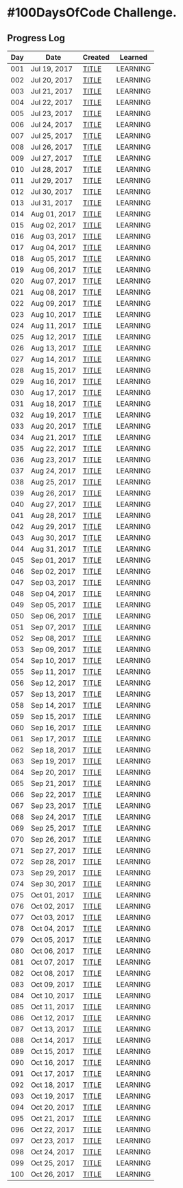 # #100DaysOfCode Challenge.

## Progress Log

| Day | Date | Created | Learned |
| --- | --- | --- | --- |
| 001 | Jul 19, 2017 | [TITLE](001) | LEARNING |
| 002 | Jul 20, 2017 | [TITLE](002) | LEARNING |
| 003 | Jul 21, 2017 | [TITLE](003) | LEARNING |
| 004 | Jul 22, 2017 | [TITLE](004) | LEARNING |
| 005 | Jul 23, 2017 | [TITLE](005) | LEARNING |
| 006 | Jul 24, 2017 | [TITLE](006) | LEARNING |
| 007 | Jul 25, 2017 | [TITLE](007) | LEARNING |
| 008 | Jul 26, 2017 | [TITLE](008) | LEARNING |
| 009 | Jul 27, 2017 | [TITLE](009) | LEARNING |
| 010 | Jul 28, 2017 | [TITLE](010) | LEARNING |
| 011 | Jul 29, 2017 | [TITLE](011) | LEARNING |
| 012 | Jul 30, 2017 | [TITLE](012) | LEARNING |
| 013 | Jul 31, 2017 | [TITLE](013) | LEARNING |
| 014 | Aug 01, 2017 | [TITLE](014) | LEARNING |
| 015 | Aug 02, 2017 | [TITLE](015) | LEARNING |
| 016 | Aug 03, 2017 | [TITLE](016) | LEARNING |
| 017 | Aug 04, 2017 | [TITLE](017) | LEARNING |
| 018 | Aug 05, 2017 | [TITLE](018) | LEARNING |
| 019 | Aug 06, 2017 | [TITLE](019) | LEARNING |
| 020 | Aug 07, 2017 | [TITLE](020) | LEARNING |
| 021 | Aug 08, 2017 | [TITLE](021) | LEARNING |
| 022 | Aug 09, 2017 | [TITLE](022) | LEARNING |
| 023 | Aug 10, 2017 | [TITLE](023) | LEARNING |
| 024 | Aug 11, 2017 | [TITLE](024) | LEARNING |
| 025 | Aug 12, 2017 | [TITLE](025) | LEARNING |
| 026 | Aug 13, 2017 | [TITLE](026) | LEARNING |
| 027 | Aug 14, 2017 | [TITLE](027) | LEARNING |
| 028 | Aug 15, 2017 | [TITLE](028) | LEARNING |
| 029 | Aug 16, 2017 | [TITLE](029) | LEARNING |
| 030 | Aug 17, 2017 | [TITLE](030) | LEARNING |
| 031 | Aug 18, 2017 | [TITLE](031) | LEARNING |
| 032 | Aug 19, 2017 | [TITLE](032) | LEARNING |
| 033 | Aug 20, 2017 | [TITLE](033) | LEARNING |
| 034 | Aug 21, 2017 | [TITLE](034) | LEARNING |
| 035 | Aug 22, 2017 | [TITLE](035) | LEARNING |
| 036 | Aug 23, 2017 | [TITLE](036) | LEARNING |
| 037 | Aug 24, 2017 | [TITLE](037) | LEARNING |
| 038 | Aug 25, 2017 | [TITLE](038) | LEARNING |
| 039 | Aug 26, 2017 | [TITLE](039) | LEARNING |
| 040 | Aug 27, 2017 | [TITLE](040) | LEARNING |
| 041 | Aug 28, 2017 | [TITLE](041) | LEARNING |
| 042 | Aug 29, 2017 | [TITLE](042) | LEARNING |
| 043 | Aug 30, 2017 | [TITLE](043) | LEARNING |
| 044 | Aug 31, 2017 | [TITLE](044) | LEARNING |
| 045 | Sep 01, 2017 | [TITLE](045) | LEARNING |
| 046 | Sep 02, 2017 | [TITLE](046) | LEARNING |
| 047 | Sep 03, 2017 | [TITLE](047) | LEARNING |
| 048 | Sep 04, 2017 | [TITLE](048) | LEARNING |
| 049 | Sep 05, 2017 | [TITLE](049) | LEARNING |
| 050 | Sep 06, 2017 | [TITLE](050) | LEARNING |
| 051 | Sep 07, 2017 | [TITLE](051) | LEARNING |
| 052 | Sep 08, 2017 | [TITLE](052) | LEARNING |
| 053 | Sep 09, 2017 | [TITLE](053) | LEARNING |
| 054 | Sep 10, 2017 | [TITLE](054) | LEARNING |
| 055 | Sep 11, 2017 | [TITLE](055) | LEARNING |
| 056 | Sep 12, 2017 | [TITLE](056) | LEARNING |
| 057 | Sep 13, 2017 | [TITLE](057) | LEARNING |
| 058 | Sep 14, 2017 | [TITLE](058) | LEARNING |
| 059 | Sep 15, 2017 | [TITLE](059) | LEARNING |
| 060 | Sep 16, 2017 | [TITLE](060) | LEARNING |
| 061 | Sep 17, 2017 | [TITLE](061) | LEARNING |
| 062 | Sep 18, 2017 | [TITLE](062) | LEARNING |
| 063 | Sep 19, 2017 | [TITLE](063) | LEARNING |
| 064 | Sep 20, 2017 | [TITLE](064) | LEARNING |
| 065 | Sep 21, 2017 | [TITLE](065) | LEARNING |
| 066 | Sep 22, 2017 | [TITLE](066) | LEARNING |
| 067 | Sep 23, 2017 | [TITLE](067) | LEARNING |
| 068 | Sep 24, 2017 | [TITLE](068) | LEARNING |
| 069 | Sep 25, 2017 | [TITLE](069) | LEARNING |
| 070 | Sep 26, 2017 | [TITLE](070) | LEARNING |
| 071 | Sep 27, 2017 | [TITLE](071) | LEARNING |
| 072 | Sep 28, 2017 | [TITLE](072) | LEARNING |
| 073 | Sep 29, 2017 | [TITLE](073) | LEARNING |
| 074 | Sep 30, 2017 | [TITLE](074) | LEARNING |
| 075 | Oct 01, 2017 | [TITLE](075) | LEARNING |
| 076 | Oct 02, 2017 | [TITLE](076) | LEARNING |
| 077 | Oct 03, 2017 | [TITLE](077) | LEARNING |
| 078 | Oct 04, 2017 | [TITLE](078) | LEARNING |
| 079 | Oct 05, 2017 | [TITLE](079) | LEARNING |
| 080 | Oct 06, 2017 | [TITLE](080) | LEARNING |
| 081 | Oct 07, 2017 | [TITLE](081) | LEARNING |
| 082 | Oct 08, 2017 | [TITLE](082) | LEARNING |
| 083 | Oct 09, 2017 | [TITLE](083) | LEARNING |
| 084 | Oct 10, 2017 | [TITLE](084) | LEARNING |
| 085 | Oct 11, 2017 | [TITLE](085) | LEARNING |
| 086 | Oct 12, 2017 | [TITLE](086) | LEARNING |
| 087 | Oct 13, 2017 | [TITLE](087) | LEARNING |
| 088 | Oct 14, 2017 | [TITLE](088) | LEARNING |
| 089 | Oct 15, 2017 | [TITLE](089) | LEARNING |
| 090 | Oct 16, 2017 | [TITLE](090) | LEARNING |
| 091 | Oct 17, 2017 | [TITLE](091) | LEARNING |
| 092 | Oct 18, 2017 | [TITLE](092) | LEARNING |
| 093 | Oct 19, 2017 | [TITLE](093) | LEARNING |
| 094 | Oct 20, 2017 | [TITLE](094) | LEARNING |
| 095 | Oct 21, 2017 | [TITLE](095) | LEARNING |
| 096 | Oct 22, 2017 | [TITLE](096) | LEARNING |
| 097 | Oct 23, 2017 | [TITLE](097) | LEARNING |
| 098 | Oct 24, 2017 | [TITLE](098) | LEARNING |
| 099 | Oct 25, 2017 | [TITLE](099) | LEARNING |
| 100 | Oct 26, 2017 | [TITLE](100) | LEARNING |
